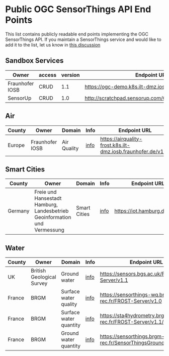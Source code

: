 # Public OGC SensorThings API End Points

This list contains publicly readable end points implementing the OGC SensorThings API.
If you maintain a SensorThings service and would like to add it to the list, let us know in [this discussion](https://github.com/opengeospatial/sensorthings/discussions/140)


## Sandbox Services

| Owner | access | version | Endpoint URL |
| --- | --- | --- | --- |
| Fraunhofer IOSB | CRUD | 1.1 | https://ogc-demo.k8s.ilt-dmz.iosb.fraunhofer.de/v1.1/ |
| SensorUp | CRUD | 1.0 | http://scratchpad.sensorup.com/OGCSensorThings/v1.0 |


## Air
| County | Owner | Domain | Info | Endpoint URL |
| --- | --- | --- | --- | --- |
|Europe | Fraunhofer IOSB | Air Quality | [info](https://datacoveeu.github.io/API4INSPIRE/datanests/ad-hoc.html) | https://airquality-frost.k8s.ilt-dmz.iosb.fraunhofer.de/v1.1/ |


## Smart Cities
| County | Owner | Domain | Info | Endpoint URL |
| --- | --- | --- | --- | --- |
|Germany | Freie und Hansestadt Hamburg, Landesbetrieb Geoinformation und Vermessung | Smart Cities | [info](http://www.urbandataplatform.hamburg/) | https://iot.hamburg.de/v1.1/ |


## Water
| County | Owner | Domain | Info | Endpoint URL |
| --- | --- | --- | --- | --- |
| UK | British Geological Survey | Ground water | [info](https://sensors.bgs.ac.uk/) | https://sensors.bgs.ac.uk/FROST-Server/v1.1 |
| France | BRGM | Surface water quality | [info](https://www.sandre.eaufrance.fr/) | https://sensorthings-wq.brgm-rec.fr/FROST-Server/v1.0 |
| France | BRGM | Surface water quantity | [info](https://www.sandre.eaufrance.fr/) | https://sta4hydrometry.brgm-rec.fr/FROST-Server/v1.1/ |
| France | BRGM | Ground water quantity | [info](https://www.sandre.eaufrance.fr/) | https://sensorthings.brgm-rec.fr/SensorThingsGroundWater/v1.1/ |

